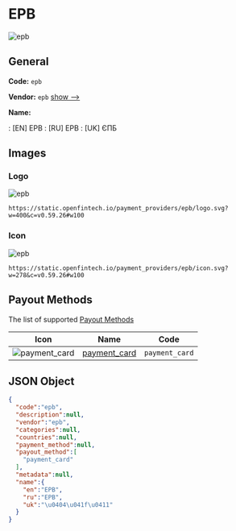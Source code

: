 
# EPB 
![epb](https://static.openfintech.io/payment_providers/epb/logo.svg?w=400&c=v0.59.26#w100)  

## General 
 
**Code:** `epb` 
 
**Vendor:** `epb` [show -->](/vendors/epb/) 
 
**Name:** 
 
:	[EN] EPB 
:	[RU] EPB 
:	[UK] ЄПБ 
 

## Images 

### Logo 
 
![epb](https://static.openfintech.io/payment_providers/epb/logo.svg?w=400&c=v0.59.26#w100)  

```
https://static.openfintech.io/payment_providers/epb/logo.svg?w=400&c=v0.59.26#w100
```  

### Icon 
 
![epb](https://static.openfintech.io/payment_providers/epb/icon.svg?w=278&c=v0.59.26#w100)  

```
https://static.openfintech.io/payment_providers/epb/icon.svg?w=278&c=v0.59.26#w100
```  

## Payout Methods 
 
The list of supported [Payout Methods](/payout-methods/) 

|Icon|Name|Code| 
|:---:|:---:|:---:| 
|![payment_card](https://static.openfintech.io/payout_methods/payment_card/icon.svg?w=278&c=v0.59.26#w40) |[payment_card](payout-methodspayment_card/)|`payment_card`| 
 

## JSON Object 

```json
{
  "code":"epb",
  "description":null,
  "vendor":"epb",
  "categories":null,
  "countries":null,
  "payment_method":null,
  "payout_method":[
    "payment_card"
  ],
  "metadata":null,
  "name":{
    "en":"EPB",
    "ru":"EPB",
    "uk":"\u0404\u041f\u0411"
  }
}
```  
